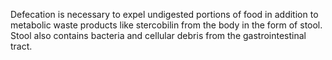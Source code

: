 Defecation is necessary to expel undigested portions of food in addition to metabolic waste products like stercobilin from the body in the form of stool.  Stool also contains bacteria and cellular debris from the gastrointestinal tract.